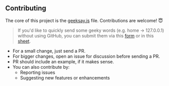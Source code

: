## Contributing

The core of this project is the [geeksay.js](https://github.com/swapagarwal/geeksay/blob/master/geeksay.js) file. Contributions are welcome! 😇

> If you'd like to quickly send some geeky words (e.g. home -> 127.0.0.1) without using GitHub, you can submit them via this [form](https://goo.gl/forms/LcJkSgghhm68Ajvc2) or in this [sheet](https://docs.google.com/spreadsheets/d/166ExyRTa6PmtRfONKsaICiaUDTLgATCVQ0K5fMtJuW8/edit?usp=sharing).

- For a small change, just send a PR.
- For bigger changes, open an issue for discussion before sending a PR.
- PR should include an example, if it makes sense.
- You can also contribute by:
  - Reporting issues
  - Suggesting new features or enhancements